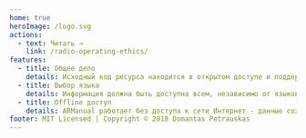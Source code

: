 ```yaml
---
home: true
heroImage: /logo.svg
actions:
  - text: Читать →
    link: /radio-operating-ethics/
features:
  - title: Общее дело
    details: Исходный код ресурса находится в открытом доступе и поддерживается сообществом. Любой желающий может внести свой вклад в проект. Название проекта созвучно "Our Manual" ("наше руководство") не просто так!
  - title: Выбор языка
    details: Информация должна быть доступна всем, независимо от языковой принадлежности. Если в ARManual нет поддержки вашего языка, вы можете помочь сообществу, добавив перевод.
  - title: Offline доступ
    details: ARManual работает без доступа к сети Интернет - данные сохраняются на вашем устройстве и обновляются по мере публикации новых статей. Также, при просмотре с мобильного браузера, вы сможете установить данную страницу в качестве приложения!
footer: MIT Licensed | Copyright © 2018 Domantas Petrauskas
---
```

